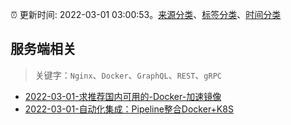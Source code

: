 :alarm_clock: 更新时间: 2022-03-01 03:00:53。[来源分类](../README.md)、[标签分类](../TAGS.md)、[时间分类](../TIMELINE.md)

## 服务端相关


> 关键字：`Nginx`、`Docker`、`GraphQL`、`REST`、`gRPC`



- [2022-03-01-求推荐国内可用的-Docker-加速镜像](https://www.v2ex.com/t/837050) 
- [2022-03-01-自动化集成：Pipeline整合Docker+K8S](https://toutiao.io/k/4vvig3p) 